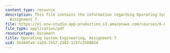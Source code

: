 ```yaml
---
content_type: resource
description: This file contains the information regarding Operating System Engineering,
  Assignment 7.
file: https://ol-ocw-studio-app-production.s3.amazonaws.com/courses/6-828-operating-system-engineering-fall-2012/5bd44fa41a247e572382125fc250865d_MIT6_828F12_assignment7.pdf
file_type: application/pdf
resourcetype: Document
title: Operating System Engineering, Assignment 7
uid: 5bd44fa4-1a24-7e57-2382-125fc250865d
---
```

